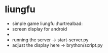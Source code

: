 # liungfu
- simple game liungfu :hurtrealbad:
- screen display for android
-
- running the server -> start-server.py
- adjust the display here -> brython/script.py
